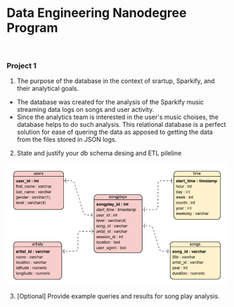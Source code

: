 <h1>Data Engineering Nanodegree Program</h1>
<br>
<h3>Project 1</h3>

1. The purpose of the database in the context of srartup, Sparkify, and their analytical goals.
* The database was created for the analysis of the Sparkify music streaming data logs on songs and user activity.
* Since the analytics team is interested in the user's music choises, the database helps to do such analysis. This relational database is a perfect solution for ease of quering the data as apposed to getting the data from the files stored in JSON logs.

2. State and justify your db schema desing and ETL pileline

![My Star Schema](/star_schema.png)

3. [Optional] Provide example queries and results for song play analysis.
